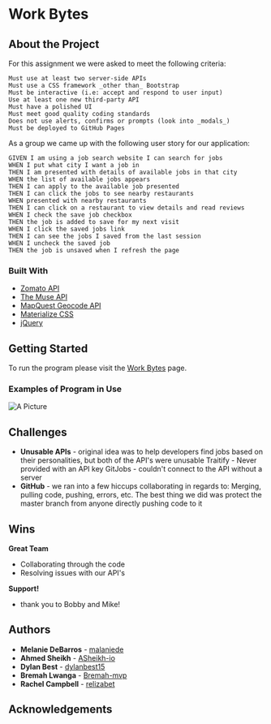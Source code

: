 # Work Bytes

## About the Project

For this assignment we were asked to meet the following criteria:

    Must use at least two server-side APIs
    Must use a CSS framework _other than_ Bootstrap
    Must be interactive (i.e: accept and respond to user input)
    Use at least one new third-party API
    Must have a polished UI
    Must meet good quality coding standards
    Does not use alerts, confirms or prompts (look into _modals_)
    Must be deployed to GitHub Pages

As a group we came up with the following user story for our application:

    GIVEN I am using a job search website I can search for jobs
    WHEN I put what city I want a job in
    THEN I am presented with details of available jobs in that city
    WHEN the list of available jobs appears
    THEN I can apply to the available job presented
    THEN I can click the jobs to see nearby restaurants
    WHEN presented with nearby restaurants
    THEN I can click on a restaurant to view details and read reviews
    WHEN I check the save job checkbox
    THEN the job is added to save for my next visit
    WHEN I click the saved jobs link
    THEN I can see the jobs I saved from the last session
    WHEN I uncheck the saved job
    THEN the job is unsaved when I refresh the page

### Built With

- <a href="https://developers.zomato.com/api">Zomato API</a>
- <a href="https://www.themuse.com/developers/api/v2">The Muse API</a>
- <a href="https://developer.mapquest.com/documentation/geocoding-api/">MapQuest Geocode API</a>
- <a href="https://materializecss.com/">Materialize CSS</a>
- <a href="https://api.jquery.com/">jQuery</a>

## Getting Started

To run the program please visit the <a href="https://relizabet.github.io/Work_Bytes/">Work Bytes</a> page.

### Examples of Program in Use

![A Picture]()

## Challenges

- **Unusable APIs** - original idea was to help developers find jobs based on their personalities, but both of the API's were unusable
  Traitify - Never provided with an API key
  GitJobs - couldn't connect to the API without a server
- **GitHub** - we ran into a few hiccups collaborating in regards to:
  Merging, pulling code, pushing, errors, etc.
  The best thing we did was protect the master branch from anyone directly pushing code to it

## Wins

**Great Team**

- Collaborating through the code
- Resolving issues with our API's

**Support!**

- thank you to Bobby and Mike!

## Authors

- **Melanie DeBarros** - [malaniede](https://github.com/melaniede)
- **Ahmed Sheikh** - [ASheikh-io](https://github.com/ASheikh-io)
- **Dylan Best** - [dylanbest15](https://github.com/dylanbest15)
- **Bremah Lwanga** - [Bremah-mvp](https://github.com/Bremah-mvp)
- **Rachel Campbell** - [relizabet](https://github.com/relizabet)

## Acknowledgements
